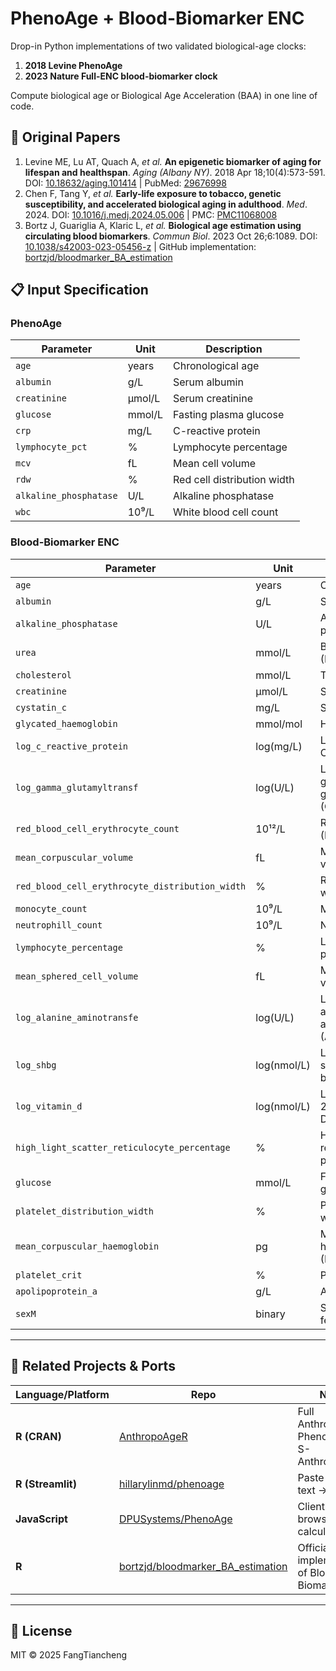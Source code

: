 # PhenoAge + Blood-Biomarker ENC  

Drop-in Python implementations of two validated biological-age clocks:  

1) **2018 Levine PhenoAge**  
2) **2023 Nature Full-ENC blood-biomarker clock**  

Compute biological age or Biological Age Acceleration (BAA) in one line of code.

## 📄 **Original Papers**  

1. Levine ME, Lu AT, Quach A, *et al.* **An epigenetic biomarker of aging for lifespan and healthspan**. *Aging (Albany NY)*. 2018 Apr 18;10(4):573-591. DOI: [10.18632/aging.101414](https://doi.org/10.18632/aging.101414) | PubMed: [29676998](https://pubmed.ncbi.nlm.nih.gov/29676998/)  
2. Chen F, Tang Y, *et al.* **Early-life exposure to tobacco, genetic susceptibility, and accelerated biological aging in adulthood**. *Med*. 2024. DOI: [10.1016/j.medj.2024.05.006](https://doi.org/10.1016/j.medj.2024.05.006) | PMC: [PMC11068008](https://pmc.ncbi.nlm.nih.gov/articles/PMC11068008/)
3. Bortz J, Guariglia A, Klaric L, *et al.* **Biological age estimation using circulating blood biomarkers**. *Commun Biol*. 2023 Oct 26;6:1089. DOI: [10.1038/s42003-023-05456-z](https://doi.org/10.1038/s42003-023-05456-z) | GitHub implementation: [bortzjd/bloodmarker_BA_estimation](https://github.com/bortzjd/bloodmarker_BA_estimation)

## 📋 Input Specification  

### PhenoAge

| Parameter | Unit | Description |
|---|---|---|
| `age` | years | Chronological age |
| `albumin` | g/L | Serum albumin |
| `creatinine` | µmol/L | Serum creatinine |
| `glucose` | mmol/L | Fasting plasma glucose |
| `crp` | mg/L | C-reactive protein |
| `lymphocyte_pct` | % | Lymphocyte percentage |
| `mcv` | fL | Mean cell volume |
| `rdw` | % | Red cell distribution width |
| `alkaline_phosphatase` | U/L | Alkaline phosphatase |
| `wbc` | 10⁹/L | White blood cell count |

### Blood-Biomarker ENC  

| Parameter                                       | Unit        | Description                                     |
| ----------------------------------------------- | ----------- | ----------------------------------------------- |
| `age`                                           | years       | Chronological age                               |
| `albumin`                                       | g/L         | Serum albumin                                   |
| `alkaline_phosphatase`                          | U/L         | Alkaline phosphatase                            |
| `urea`                                          | mmol/L      | Blood urea nitrogen (BUN)                       |
| `cholesterol`                                   | mmol/L      | Total cholesterol                               |
| `creatinine`                                    | µmol/L      | Serum creatinine                                |
| `cystatin_c`                                    | mg/L        | Serum cystatin C                                |
| `glycated_haemoglobin`                          | mmol/mol    | HbA1c                                           |
| `log_c_reactive_protein`                        | log(mg/L)   | Log-transformed C-reactive protein              |
| `log_gamma_glutamyltransf`                      | log(U/L)    | Log-transformed gamma-glutamyltransferase (GGT) |
| `red_blood_cell_erythrocyte_count`              | 10¹²/L      | Red blood cell (RBC) count                      |
| `mean_corpuscular_volume`                       | fL          | Mean corpuscular volume (MCV)                   |
| `red_blood_cell_erythrocyte_distribution_width` | %           | Red cell distribution width (RDW)               |
| `monocyte_count`                                | 10⁹/L       | Monocyte count                                  |
| `neutrophill_count`                             | 10⁹/L       | Neutrophil count                                |
| `lymphocyte_percentage`                         | %           | Lymphocyte percentage                           |
| `mean_sphered_cell_volume`                      | fL          | Mean sphered cell volume (MSCV)                 |
| `log_alanine_aminotransfe`                      | log(U/L)    | Log-transformed alanine aminotransferase (ALT)  |
| `log_shbg`                                      | log(nmol/L) | Log-transformed sex hormone-binding globulin    |
| `log_vitamin_d`                                 | log(nmol/L) | Log-transformed 25-hydroxyvitamin D             |
| `high_light_scatter_reticulocyte_percentage`    | %           | High light scatter reticulocyte percentage      |
| `glucose`                                       | mmol/L      | Fasting plasma glucose                          |
| `platelet_distribution_width`                   | %           | Platelet distribution width (PDW)               |
| `mean_corpuscular_haemoglobin`                  | pg          | Mean corpuscular haemoglobin (MCH)              |
| `platelet_crit`                                 | %           | Platelet crit (PCT)                             |
| `apolipoprotein_a`                              | g/L         | Apolipoprotein A-I                              |
| `sexM`                                          | binary      | Sex (1 = male, 0 = female)                      |

---

## 🙏 Related Projects & Ports
| Language/Platform | Repo | Notes |
|---|---|---|
| **R (CRAN)** | [AnthropoAgeR](https://github.com/oyaxbell/AnthropoAgeR) | Full AnthropoAge + PhenoAge + S-AnthropoAge |
| **R (Streamlit)** | [hillarylinmd/phenoage](https://github.com/hillarylinmd/phenoage) | Paste raw lab text → get age |
| **JavaScript** | [DPUSystems/PhenoAge](https://github.com/DPUSystems/PhenoAge) | Client-side browser calculator |
| **R** | [bortzjd/bloodmarker_BA_estimation](https://github.com/bortzjd/bloodmarker_BA_estimation) | Official implementation of Blood-Biomarker ENC |

---

## 📄 License

MIT © 2025 FangTiancheng